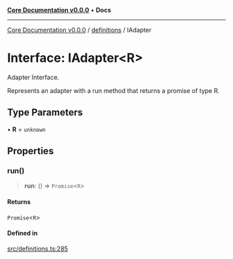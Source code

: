 [**Core Documentation v0.0.0**](../../README.md) • **Docs**

***

[Core Documentation v0.0.0](../../modules.md) / [definitions](../README.md) / IAdapter

# Interface: IAdapter\<R\>

Adapter Interface.

Represents an adapter with a run method that returns a promise of type R.

## Type Parameters

• **R** = `unknown`

## Properties

### run()

> **run**: () => `Promise`\<`R`\>

#### Returns

`Promise`\<`R`\>

#### Defined in

[src/definitions.ts:285](https://github.com/stonemjs/core/blob/65be5a9387baf469de681455799e33a2688aa3c9/src/definitions.ts#L285)
